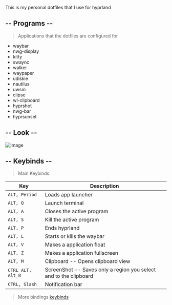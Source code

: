 
This is my personal dotfiles that I use for hyprland 

## -- Programs --
> Applications that the dotfiles are configured for

- waybar
- nwg-display
- kitty
- swaync
- walker
- waypaper
- udiskie
- nautilus
- uwsm
- clipse
- wl-clipboard
- hyprshot
- nwg-bar
- hyprsunset


## -- Look --
![image](https://github.com/user-attachments/assets/f61433b5-8d7d-4fb6-b6f1-eaefd5ba654b)


## -- Keybinds --

> Main Keybinds 

| Key                                                                     | Description                                                              |
| ----------------------------------------------------------------------- | ------------------------------------------------------------------------ |
| `ALT, Period`                                                           | Loads app launcher                                                       |
| `ALT, Q`                                                                | Launch terminal                                                          |
| `ALT, A`                                                                | Closes the active program                                                |
| `ALT, S`                                                                | Kill the active program                                                  |
| `ALT, P`                                                                | Ends hyprland                                                            |
| `ALT, L`                                                                | Starts or kills the waybar                                               |
| `ALT, V`                                                                | Makes a application float                                                |
| `ALT, Z`                                                                | Makes a application fullscreen                                           |
| `ALT, M`                                                                | Clipboard -- Opens clipboard view                                        |
| `CTRL ALT, Alt_R`                                                       | ScreenShot -- Saves only a region you select and to the clipboard        |
| `CTRL, Slash`                                                           | Notification bar                                                         |

> More bindings 
> [keybinds](https://github.com/Gard6n/Hyprland_Dot_Files/wiki/Keybinds)

